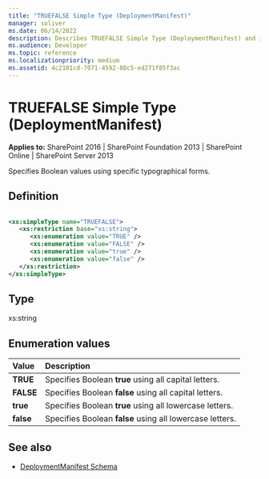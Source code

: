 ```yaml
---
title: "TRUEFALSE Simple Type (DeploymentManifest)"
manager: soliver
ms.date: 06/14/2022
description: Describes TRUEFALSE Simple Type (DeploymentManifest) and includes information on type and enumeration values.
ms.audience: Developer
ms.topic: reference
ms.localizationpriority: medium
ms.assetid: 4c2101cd-7071-4592-88c5-ed271f85f3ac
---
```


# TRUEFALSE Simple Type (DeploymentManifest)

**Applies to:** SharePoint 2016 | SharePoint Foundation 2013 | SharePoint Online | SharePoint Server 2013

Specifies Boolean values using specific typographical forms.

## Definition

```XML

<xs:simpleType name="TRUEFALSE">
   <xs:restriction base="xs:string">
      <xs:enumeration value="TRUE" />
      <xs:enumeration value="FALSE" />
      <xs:enumeration value="true" />
      <xs:enumeration value="false" />
   </xs:restriction>
</xs:simpleType>

```

## Type

xs:string

## Enumeration values

|**Value**|**Description**|
|:-----|:-----|
|**TRUE** <br/> |Specifies Boolean **true** using all capital letters.  <br/> |
|**FALSE** <br/> |Specifies Boolean **false** using all capital letters.  <br/> |
|**true** <br/> |Specifies Boolean **true** using all lowercase letters.  <br/> |
|**false** <br/> |Specifies Boolean **false** using all lowercase letters.  <br/> |

## See also

- [DeploymentManifest Schema](deploymentmanifest-schema.md)
